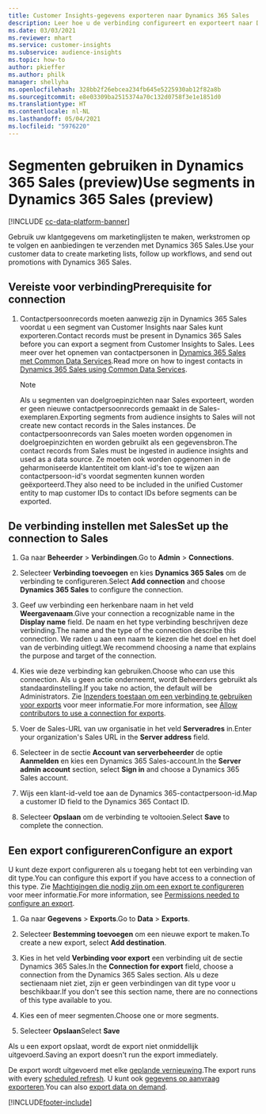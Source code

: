 ```yaml
---
title: Customer Insights-gegevens exporteren naar Dynamics 365 Sales
description: Leer hoe u de verbinding configureert en exporteert naar Dynamics 365 Sales.
ms.date: 03/03/2021
ms.reviewer: mhart
ms.service: customer-insights
ms.subservice: audience-insights
ms.topic: how-to
author: pkieffer
ms.author: philk
manager: shellyha
ms.openlocfilehash: 328bb2f26ebcea234fb645e5225930ab12f82a8b
ms.sourcegitcommit: e8e03309ba2515374a70c132d0758f3e1e1851d0
ms.translationtype: HT
ms.contentlocale: nl-NL
ms.lasthandoff: 05/04/2021
ms.locfileid: "5976220"
---
```

# <a name="use-segments-in-dynamics-365-sales-preview"></a><span data-ttu-id="a3d3e-103">Segmenten gebruiken in Dynamics 365 Sales (preview)</span><span class="sxs-lookup"><span data-stu-id="a3d3e-103">Use segments in Dynamics 365 Sales (preview)</span></span>

[!INCLUDE [cc-data-platform-banner](../includes/cc-data-platform-banner.md)]

<span data-ttu-id="a3d3e-104">Gebruik uw klantgegevens om marketinglijsten te maken, werkstromen op te volgen en aanbiedingen te verzenden met Dynamics 365 Sales.</span><span class="sxs-lookup"><span data-stu-id="a3d3e-104">Use your customer data to create marketing lists, follow up workflows, and send out promotions with Dynamics 365 Sales.</span></span>

## <a name="prerequisite-for-connection"></a><span data-ttu-id="a3d3e-105">Vereiste voor verbinding</span><span class="sxs-lookup"><span data-stu-id="a3d3e-105">Prerequisite for connection</span></span>

1. <span data-ttu-id="a3d3e-106">Contactpersoonrecords moeten aanwezig zijn in Dynamics 365 Sales voordat u een segment van Customer Insights naar Sales kunt exporteren.</span><span class="sxs-lookup"><span data-stu-id="a3d3e-106">Contact records must be present in Dynamics 365 Sales before you can export a segment from Customer Insights to Sales.</span></span> <span data-ttu-id="a3d3e-107">Lees meer over het opnemen van contactpersonen in [Dynamics 365 Sales met Common Data Services](connect-power-query.md)​.</span><span class="sxs-lookup"><span data-stu-id="a3d3e-107">Read more on how to ingest contacts in [Dynamics 365 Sales using Common Data Services](connect-power-query.md).</span></span>

   > [!NOTE]
   > <span data-ttu-id="a3d3e-108">Als u segmenten van doelgroepinzichten naar Sales exporteert, worden er geen nieuwe contactpersoonrecords gemaakt in de Sales-exemplaren.</span><span class="sxs-lookup"><span data-stu-id="a3d3e-108">Exporting segments from audience insights to Sales will not create new contact records in the Sales instances.</span></span> <span data-ttu-id="a3d3e-109">De contactpersoonrecords van Sales moeten worden opgenomen in doelgroepinzichten en worden gebruikt als een gegevensbron.</span><span class="sxs-lookup"><span data-stu-id="a3d3e-109">The contact records from Sales must be ingested in audience insights and used as a data source.</span></span> <span data-ttu-id="a3d3e-110">Ze moeten ook worden opgenomen in de geharmoniseerde klantentiteit om klant-id's toe te wijzen aan contactpersoon-id's voordat segmenten kunnen worden geëxporteerd.</span><span class="sxs-lookup"><span data-stu-id="a3d3e-110">They also need to be included in the unified Customer entity to map customer IDs to contact IDs before segments can be exported.</span></span>

## <a name="set-up-the-connection-to-sales"></a><span data-ttu-id="a3d3e-111">De verbinding instellen met Sales</span><span class="sxs-lookup"><span data-stu-id="a3d3e-111">Set up the connection to Sales</span></span>

1. <span data-ttu-id="a3d3e-112">Ga naar **Beheerder** > **Verbindingen**.</span><span class="sxs-lookup"><span data-stu-id="a3d3e-112">Go to **Admin** > **Connections**.</span></span>

1. <span data-ttu-id="a3d3e-113">Selecteer **Verbinding toevoegen** en kies **Dynamics 365 Sales** om de verbinding te configureren.</span><span class="sxs-lookup"><span data-stu-id="a3d3e-113">Select **Add connection** and choose **Dynamics 365 Sales** to configure the connection.</span></span>

1. <span data-ttu-id="a3d3e-114">Geef uw verbinding een herkenbare naam in het veld **Weergavenaam**.</span><span class="sxs-lookup"><span data-stu-id="a3d3e-114">Give your connection a recognizable name in the **Display name** field.</span></span> <span data-ttu-id="a3d3e-115">De naam en het type verbinding beschrijven deze verbinding.</span><span class="sxs-lookup"><span data-stu-id="a3d3e-115">The name and the type of the connection describe this connection.</span></span> <span data-ttu-id="a3d3e-116">We raden u aan een naam te kiezen die het doel en het doel van de verbinding uitlegt.</span><span class="sxs-lookup"><span data-stu-id="a3d3e-116">We recommend choosing a name that explains the purpose and target of the connection.</span></span>

1. <span data-ttu-id="a3d3e-117">Kies wie deze verbinding kan gebruiken.</span><span class="sxs-lookup"><span data-stu-id="a3d3e-117">Choose who can use this connection.</span></span> <span data-ttu-id="a3d3e-118">Als u geen actie onderneemt, wordt Beheerders gebruikt als standaardinstelling.</span><span class="sxs-lookup"><span data-stu-id="a3d3e-118">If you take no action, the default will be Administrators.</span></span> <span data-ttu-id="a3d3e-119">Zie [Inzenders toestaan om een verbinding te gebruiken voor exports](connections.md#allow-contributors-to-use-a-connection-for-exports) voor meer informatie.</span><span class="sxs-lookup"><span data-stu-id="a3d3e-119">For more information, see [Allow contributors to use a connection for exports](connections.md#allow-contributors-to-use-a-connection-for-exports).</span></span>

1. <span data-ttu-id="a3d3e-120">Voer de Sales-URL van uw organisatie in het veld **Serveradres** in.</span><span class="sxs-lookup"><span data-stu-id="a3d3e-120">Enter your organization's Sales URL in the **Server address** field.</span></span>

1. <span data-ttu-id="a3d3e-121">Selecteer in de sectie **Account van serverbeheerder** de optie **Aanmelden** en kies een Dynamics 365 Sales-account.</span><span class="sxs-lookup"><span data-stu-id="a3d3e-121">In the **Server admin account** section, select **Sign in** and choose a Dynamics 365 Sales account.</span></span>

1. <span data-ttu-id="a3d3e-122">Wijs een klant-id-veld toe aan de Dynamics 365-contactpersoon-id.</span><span class="sxs-lookup"><span data-stu-id="a3d3e-122">Map a customer ID field to the Dynamics 365 Contact ID.</span></span>

1. <span data-ttu-id="a3d3e-123">Selecteer **Opslaan** om de verbinding te voltooien.</span><span class="sxs-lookup"><span data-stu-id="a3d3e-123">Select **Save** to complete the connection.</span></span> 

## <a name="configure-an-export"></a><span data-ttu-id="a3d3e-124">Een export configureren</span><span class="sxs-lookup"><span data-stu-id="a3d3e-124">Configure an export</span></span>

<span data-ttu-id="a3d3e-125">U kunt deze export configureren als u toegang hebt tot een verbinding van dit type.</span><span class="sxs-lookup"><span data-stu-id="a3d3e-125">You can configure this export if you have access to a connection of this type.</span></span> <span data-ttu-id="a3d3e-126">Zie [Machtigingen die nodig zijn om een export te configureren](export-destinations.md#set-up-a-new-export) voor meer informatie.</span><span class="sxs-lookup"><span data-stu-id="a3d3e-126">For more information, see [Permissions needed to configure an export](export-destinations.md#set-up-a-new-export).</span></span>

1. <span data-ttu-id="a3d3e-127">Ga naar **Gegevens** > **Exports**.</span><span class="sxs-lookup"><span data-stu-id="a3d3e-127">Go to **Data** > **Exports**.</span></span>

1. <span data-ttu-id="a3d3e-128">Selecteer **Bestemming toevoegen** om een nieuwe export te maken.</span><span class="sxs-lookup"><span data-stu-id="a3d3e-128">To create a new export, select **Add destination**.</span></span>

1. <span data-ttu-id="a3d3e-129">Kies in het veld **Verbinding voor export** een verbinding uit de sectie Dynamics 365 Sales.</span><span class="sxs-lookup"><span data-stu-id="a3d3e-129">In the **Connection for export** field, choose a connection from the Dynamics 365 Sales section.</span></span> <span data-ttu-id="a3d3e-130">Als u deze sectienaam niet ziet, zijn er geen verbindingen van dit type voor u beschikbaar.</span><span class="sxs-lookup"><span data-stu-id="a3d3e-130">If you don't see this section name, there are no connections of this type available to you.</span></span>

1. <span data-ttu-id="a3d3e-131">Kies een of meer segmenten.</span><span class="sxs-lookup"><span data-stu-id="a3d3e-131">Choose one or more segments.</span></span>

1. <span data-ttu-id="a3d3e-132">Selecteer **Opslaan**</span><span class="sxs-lookup"><span data-stu-id="a3d3e-132">Select **Save**</span></span>

<span data-ttu-id="a3d3e-133">Als u een export opslaat, wordt de export niet onmiddellijk uitgevoerd.</span><span class="sxs-lookup"><span data-stu-id="a3d3e-133">Saving an export doesn't run the export immediately.</span></span>

<span data-ttu-id="a3d3e-134">De export wordt uitgevoerd met elke [geplande vernieuwing](system.md#schedule-tab).</span><span class="sxs-lookup"><span data-stu-id="a3d3e-134">The export runs with every [scheduled refresh](system.md#schedule-tab).</span></span> <span data-ttu-id="a3d3e-135">U kunt ook [gegevens op aanvraag exporteren](export-destinations.md#run-exports-on-demand).</span><span class="sxs-lookup"><span data-stu-id="a3d3e-135">You can also [export data on demand](export-destinations.md#run-exports-on-demand).</span></span> 

[!INCLUDE[footer-include](../includes/footer-banner.md)]
